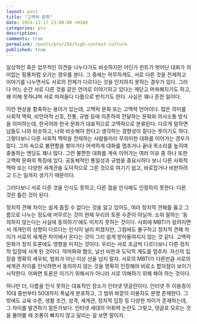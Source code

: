 ```yaml
--- 
layout: post
title: "고맥락 문화"
date: 2024-11-17 23:00:00 +0100
categories: prv
description: 
comments: true
permalink: /posts/prv/256/high-context-culture
published: true
---
```


일상적인 혹은 업무적인 의견을 나누다가도 비슷하지만 어딘가 핀트가 벗어난 대화가 의미없는 핑퐁처럼 오가는 경우를 본다. 그 중에는 허무하게도, 서로 다른 것을 전제하고 이야기를 나누면서도 서로의 전제가 다르다는 것을 인지하지 못하는 경우가 있다. 그러다 어느 순간 서로 다른 것을 같은 언어로 이야기하고 있다는 깨닫고 머쓱해지기도 하고, 왜 이해 못하냐며 서로 따져들다 다툼으로 번지기도 한다. 사실은 꽤나 흔한 일이다.  

이런 현상을 함축하는 용어가 있는데, 고맥락 문화 또는 고맥락 언어이다. 많은 의미를 사회적 맥락, 비언어적 신호, 전통, 규범 등에 의존하여 전달하는 문화와 의사소통 방식을 의미하는데, 한국어와 한국 문화가 대표적으로 고맥락으로 분류된다. 다르게 말하면 남들도 나와 비슷하고, 나와 비슷해야 한다고 생각하는 경향성이 짙다는 뜻이기도 하다. 그렇다보니 다른 사회적 맥락을 전제하는 사람들끼리 무의미한 대화를 이어가는 경우가 많다. 그저 속으로 불편함을 쌓아가다 어색하게 대화를 멈추거나 끝내 목소리를 높히며 충돌하는 엔딩도 꽤나 많다.
그런 불편한 대화를 계속 이어가는 여러 이유 중 하나 또한 고맥락 문화의 특징에 있다. 공동체적인 통일성과 규범을 중요시하다 보니 다른 사회적 맥락 또는 다양한 세계관을 도덕적으로 그른 것으로 여기기 쉽고, 바로잡거나 비판하려고 드는 일까지 생기기 때문이다.  

그러다보니 서로 다른 것을 인식도 못하고, 다른 점을 인식해도 인정하지 못한다. 다른 것은 틀린 것이 된다.  

정치적 견해 차이는 쉽게 좁힐 수 없다는 것을 알고 있어도, 여러 정치적 견해를 옳고 그름으로 나누는 정도에 머무르는 것이 현재 우리의 토론 수준이 아닐까. 소위 말하는 '동의하지 않는다는 사실에 동의하기'에도 미치지 못하는 것이다. 사회에 MBTI가 알려지면서 개개인의 성향이 다르다는 인식이 널리 퍼졌지만, 그럼에도 불구하고 정치적 견해 차이가 서로의 세계관 차이에서 온다는 것이 그리 쉽게 받아들여지지 않는 것 같다. 고맥락 문화가 정치 토론에도 영향을 미치는 것이다.
우리는 서로 조금씩 다르다보니 다른 정치적 입장에 서게 된 것이다. 악마화와 혐오, 날선 비판과 도덕적 계도를 멈추자. 자신의 입장을 명확히 세우되, 범죄가 아닌 이상 선을 넘지 말자. 서로의 MBTI가 다른만큼 서로의 세계관 차이를 인식하면서 동의하지 않는 것을 명확히 인정해야 비로소 합의점이 보이기 시작한다. 어쩌면 토론은 이기기 위해서가 아니라 서로 이해하기 위해 해야 하는 것이다.  

하나만 더, 다름을 인식 못하는 대표적인 장소가 인터넷 댓글란이다. 인터넷 주 이용층이 10대 중반부터 50대까지 폭넓게 분포하고, 그 범위 바깥의 이용자도 분명 존재한다. 그 밖에도 교육 수준, 생활 조건, 성격, 세계관, 정치적 입장 등 다양한 차이가 존재하는데, 그 차이를 발견하기 힘든가보다. 인터넷 세대의 어휘력 논란도 그렇고, 댓글로 모르는 것을 물어볼 때 조롱이 빠지지 않고 달리는 걸 보면 말이지.
